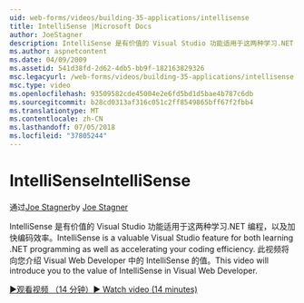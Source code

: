 ```yaml
---
uid: web-forms/videos/building-35-applications/intellisense
title: IntelliSense |Microsoft Docs
author: JoeStagner
description: IntelliSense 是有价值的 Visual Studio 功能适用于这两种学习.NET 编程，以及加快编码效率。 此视频将介绍...
ms.author: aspnetcontent
ms.date: 04/09/2009
ms.assetid: 541d38fd-2d62-4db5-bb9f-182163829326
msc.legacyurl: /web-forms/videos/building-35-applications/intellisense
msc.type: video
ms.openlocfilehash: 93509582cde45004e2e6fd5bd1d5bae4b787c6db
ms.sourcegitcommit: b28cd0313af316c051c2ff8549865bff67f2fbb4
ms.translationtype: MT
ms.contentlocale: zh-CN
ms.lasthandoff: 07/05/2018
ms.locfileid: "37805244"
---
```

<a name="intellisense"></a><span data-ttu-id="041cd-104">IntelliSense</span><span class="sxs-lookup"><span data-stu-id="041cd-104">IntelliSense</span></span>
====================
<span data-ttu-id="041cd-105">通过[Joe Stagner](https://github.com/JoeStagner)</span><span class="sxs-lookup"><span data-stu-id="041cd-105">by [Joe Stagner](https://github.com/JoeStagner)</span></span>

<span data-ttu-id="041cd-106">IntelliSense 是有价值的 Visual Studio 功能适用于这两种学习.NET 编程，以及加快编码效率。</span><span class="sxs-lookup"><span data-stu-id="041cd-106">IntelliSense is a valuable Visual Studio feature for both learning .NET programming as well as accelerating your coding efficiency.</span></span> <span data-ttu-id="041cd-107">此视频将向您介绍 Visual Web Developer 中的 IntelliSense 的值。</span><span class="sxs-lookup"><span data-stu-id="041cd-107">This video will introduce you to the value of IntelliSense in Visual Web Developer.</span></span>

[<span data-ttu-id="041cd-108">&#9654;观看视频 （14 分钟）</span><span class="sxs-lookup"><span data-stu-id="041cd-108">&#9654; Watch video (14 minutes)</span></span>](https://channel9.msdn.com/Blogs/ASP-NET-Site-Videos/intellisense)
